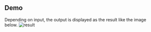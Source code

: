 ## Demo

Depending on input, the output is displayed as the result like the image below.
![result](https://github.com/sachiko-kame/UITabSample/media/タブUIsampleNew.gif)
